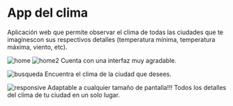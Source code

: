 # App del clima

Aplicación web que permite observar el clima de todas las ciudades que te imaginescon sus respectivos detalles (temperatura mínima, temperatura máxima, viento, etc).

![home](https://user-images.githubusercontent.com/72458804/113484931-5c96a280-9481-11eb-8d49-b14424625eb6.png)
![home2](https://user-images.githubusercontent.com/72458804/113484959-80f27f00-9481-11eb-9b75-ff71177e640b.png)
Cuenta con una interfaz muy agradable.

![busqueda](https://user-images.githubusercontent.com/72458804/113484987-ab443c80-9481-11eb-8b52-c3c06d153661.png)
Encuentra el clima de la ciudad que desees.

![responsive](https://user-images.githubusercontent.com/72458804/113485013-d890ea80-9481-11eb-8c99-46689f2d5f05.png)
Adaptable a cualquier tamaño de pantalla!!!
Todos los detalles del clima de tu ciudad en un solo lugar.
